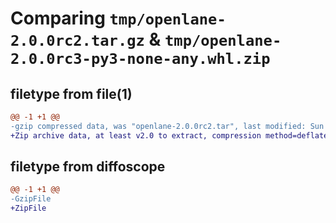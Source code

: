# Comparing `tmp/openlane-2.0.0rc2.tar.gz` & `tmp/openlane-2.0.0rc3-py3-none-any.whl.zip`

## filetype from file(1)

```diff
@@ -1 +1 @@
-gzip compressed data, was "openlane-2.0.0rc2.tar", last modified: Sun Apr  7 19:01:48 2024, max compression
+Zip archive data, at least v2.0 to extract, compression method=deflate
```

## filetype from diffoscope

```diff
@@ -1 +1 @@
-GzipFile
+ZipFile
```

